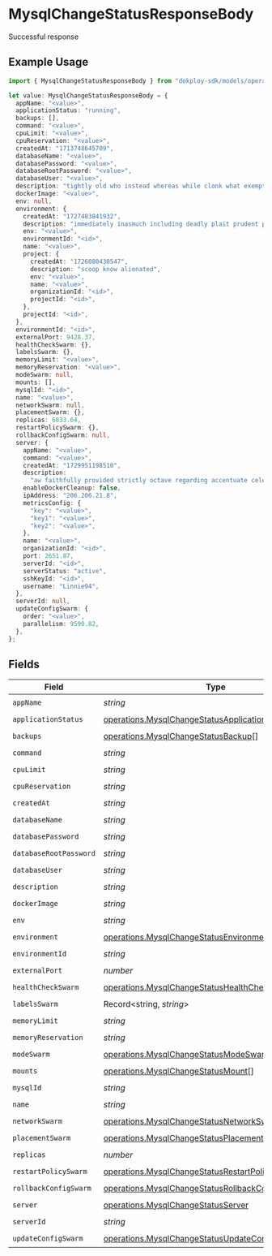 # MysqlChangeStatusResponseBody

Successful response

## Example Usage

```typescript
import { MysqlChangeStatusResponseBody } from "dokploy-sdk/models/operations";

let value: MysqlChangeStatusResponseBody = {
  appName: "<value>",
  applicationStatus: "running",
  backups: [],
  command: "<value>",
  cpuLimit: "<value>",
  cpuReservation: "<value>",
  createdAt: "1713748645709",
  databaseName: "<value>",
  databasePassword: "<value>",
  databaseRootPassword: "<value>",
  databaseUser: "<value>",
  description: "tightly old who instead whereas while clonk what exempt",
  dockerImage: "<value>",
  env: null,
  environment: {
    createdAt: "1727483841932",
    description: "immediately inasmuch including deadly plait prudent provided",
    env: "<value>",
    environmentId: "<id>",
    name: "<value>",
    project: {
      createdAt: "1726080430547",
      description: "scoop know alienated",
      env: "<value>",
      name: "<value>",
      organizationId: "<id>",
      projectId: "<id>",
    },
    projectId: "<id>",
  },
  environmentId: "<id>",
  externalPort: 9428.37,
  healthCheckSwarm: {},
  labelsSwarm: {},
  memoryLimit: "<value>",
  memoryReservation: "<value>",
  modeSwarm: null,
  mounts: [],
  mysqlId: "<id>",
  name: "<value>",
  networkSwarm: null,
  placementSwarm: {},
  replicas: 6833.64,
  restartPolicySwarm: {},
  rollbackConfigSwarm: null,
  server: {
    appName: "<value>",
    command: "<value>",
    createdAt: "1729951198510",
    description:
      "aw faithfully provided strictly octave regarding accentuate celebrate yum per",
    enableDockerCleanup: false,
    ipAddress: "206.206.21.8",
    metricsConfig: {
      "key": "<value>",
      "key1": "<value>",
      "key2": "<value>",
    },
    name: "<value>",
    organizationId: "<id>",
    port: 2651.87,
    serverId: "<id>",
    serverStatus: "active",
    sshKeyId: "<id>",
    username: "Linnie94",
  },
  serverId: null,
  updateConfigSwarm: {
    order: "<value>",
    parallelism: 9590.82,
  },
};
```

## Fields

| Field                                                                                                                          | Type                                                                                                                           | Required                                                                                                                       | Description                                                                                                                    |
| ------------------------------------------------------------------------------------------------------------------------------ | ------------------------------------------------------------------------------------------------------------------------------ | ------------------------------------------------------------------------------------------------------------------------------ | ------------------------------------------------------------------------------------------------------------------------------ |
| `appName`                                                                                                                      | *string*                                                                                                                       | :heavy_check_mark:                                                                                                             | N/A                                                                                                                            |
| `applicationStatus`                                                                                                            | [operations.MysqlChangeStatusApplicationStatusResponse](../../models/operations/mysqlchangestatusapplicationstatusresponse.md) | :heavy_check_mark:                                                                                                             | N/A                                                                                                                            |
| `backups`                                                                                                                      | [operations.MysqlChangeStatusBackup](../../models/operations/mysqlchangestatusbackup.md)[]                                     | :heavy_check_mark:                                                                                                             | N/A                                                                                                                            |
| `command`                                                                                                                      | *string*                                                                                                                       | :heavy_check_mark:                                                                                                             | N/A                                                                                                                            |
| `cpuLimit`                                                                                                                     | *string*                                                                                                                       | :heavy_check_mark:                                                                                                             | N/A                                                                                                                            |
| `cpuReservation`                                                                                                               | *string*                                                                                                                       | :heavy_check_mark:                                                                                                             | N/A                                                                                                                            |
| `createdAt`                                                                                                                    | *string*                                                                                                                       | :heavy_check_mark:                                                                                                             | N/A                                                                                                                            |
| `databaseName`                                                                                                                 | *string*                                                                                                                       | :heavy_check_mark:                                                                                                             | N/A                                                                                                                            |
| `databasePassword`                                                                                                             | *string*                                                                                                                       | :heavy_check_mark:                                                                                                             | N/A                                                                                                                            |
| `databaseRootPassword`                                                                                                         | *string*                                                                                                                       | :heavy_check_mark:                                                                                                             | N/A                                                                                                                            |
| `databaseUser`                                                                                                                 | *string*                                                                                                                       | :heavy_check_mark:                                                                                                             | N/A                                                                                                                            |
| `description`                                                                                                                  | *string*                                                                                                                       | :heavy_check_mark:                                                                                                             | N/A                                                                                                                            |
| `dockerImage`                                                                                                                  | *string*                                                                                                                       | :heavy_check_mark:                                                                                                             | N/A                                                                                                                            |
| `env`                                                                                                                          | *string*                                                                                                                       | :heavy_check_mark:                                                                                                             | N/A                                                                                                                            |
| `environment`                                                                                                                  | [operations.MysqlChangeStatusEnvironment](../../models/operations/mysqlchangestatusenvironment.md)                             | :heavy_check_mark:                                                                                                             | N/A                                                                                                                            |
| `environmentId`                                                                                                                | *string*                                                                                                                       | :heavy_check_mark:                                                                                                             | N/A                                                                                                                            |
| `externalPort`                                                                                                                 | *number*                                                                                                                       | :heavy_check_mark:                                                                                                             | N/A                                                                                                                            |
| `healthCheckSwarm`                                                                                                             | [operations.MysqlChangeStatusHealthCheckSwarm](../../models/operations/mysqlchangestatushealthcheckswarm.md)                   | :heavy_check_mark:                                                                                                             | N/A                                                                                                                            |
| `labelsSwarm`                                                                                                                  | Record<string, *string*>                                                                                                       | :heavy_check_mark:                                                                                                             | N/A                                                                                                                            |
| `memoryLimit`                                                                                                                  | *string*                                                                                                                       | :heavy_check_mark:                                                                                                             | N/A                                                                                                                            |
| `memoryReservation`                                                                                                            | *string*                                                                                                                       | :heavy_check_mark:                                                                                                             | N/A                                                                                                                            |
| `modeSwarm`                                                                                                                    | [operations.MysqlChangeStatusModeSwarm](../../models/operations/mysqlchangestatusmodeswarm.md)                                 | :heavy_check_mark:                                                                                                             | N/A                                                                                                                            |
| `mounts`                                                                                                                       | [operations.MysqlChangeStatusMount](../../models/operations/mysqlchangestatusmount.md)[]                                       | :heavy_check_mark:                                                                                                             | N/A                                                                                                                            |
| `mysqlId`                                                                                                                      | *string*                                                                                                                       | :heavy_check_mark:                                                                                                             | N/A                                                                                                                            |
| `name`                                                                                                                         | *string*                                                                                                                       | :heavy_check_mark:                                                                                                             | N/A                                                                                                                            |
| `networkSwarm`                                                                                                                 | [operations.MysqlChangeStatusNetworkSwarm](../../models/operations/mysqlchangestatusnetworkswarm.md)[]                         | :heavy_check_mark:                                                                                                             | N/A                                                                                                                            |
| `placementSwarm`                                                                                                               | [operations.MysqlChangeStatusPlacementSwarm](../../models/operations/mysqlchangestatusplacementswarm.md)                       | :heavy_check_mark:                                                                                                             | N/A                                                                                                                            |
| `replicas`                                                                                                                     | *number*                                                                                                                       | :heavy_check_mark:                                                                                                             | N/A                                                                                                                            |
| `restartPolicySwarm`                                                                                                           | [operations.MysqlChangeStatusRestartPolicySwarm](../../models/operations/mysqlchangestatusrestartpolicyswarm.md)               | :heavy_check_mark:                                                                                                             | N/A                                                                                                                            |
| `rollbackConfigSwarm`                                                                                                          | [operations.MysqlChangeStatusRollbackConfigSwarm](../../models/operations/mysqlchangestatusrollbackconfigswarm.md)             | :heavy_check_mark:                                                                                                             | N/A                                                                                                                            |
| `server`                                                                                                                       | [operations.MysqlChangeStatusServer](../../models/operations/mysqlchangestatusserver.md)                                       | :heavy_check_mark:                                                                                                             | N/A                                                                                                                            |
| `serverId`                                                                                                                     | *string*                                                                                                                       | :heavy_check_mark:                                                                                                             | N/A                                                                                                                            |
| `updateConfigSwarm`                                                                                                            | [operations.MysqlChangeStatusUpdateConfigSwarm](../../models/operations/mysqlchangestatusupdateconfigswarm.md)                 | :heavy_check_mark:                                                                                                             | N/A                                                                                                                            |